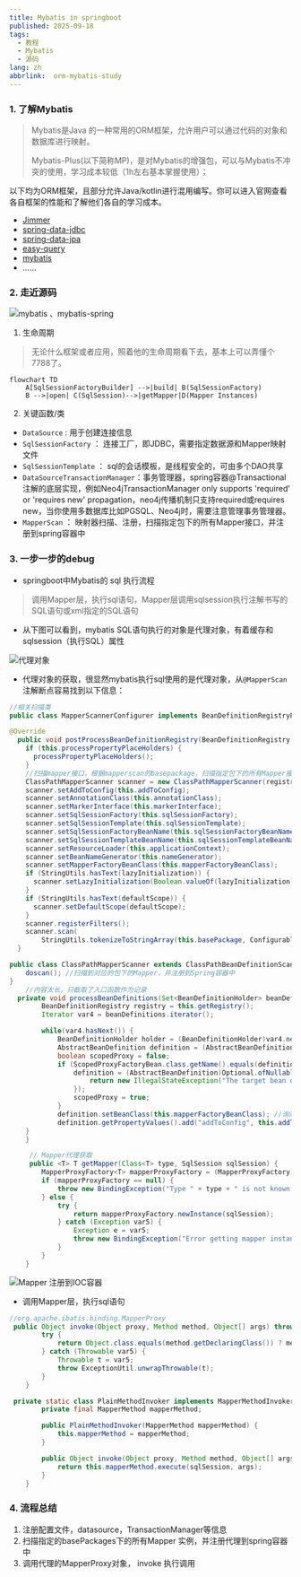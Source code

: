```yaml
---
title: Mybatis in springboot
published: 2025-09-18
tags:
  - 教程
  - Mybatis
  - 源码
lang: zh
abbrlink:  orm-mybatis-study
---
```

### 1. 了解Mybatis

> Mybatis是Java 的一种常用的ORM框架，允许用户可以通过代码的对象和数据库进行映射。
>
> Mybatis-Plus(以下简称MP)，是对Mybatis的增强包，可以与Mybatis不冲突的使用，学习成本较低（1h左右基本掌握使用）；

以下均为ORM框架，且部分允许Java/kotlin进行混用编写。你可以进入官网查看各自框架的性能和了解他们各自的学习成本。

* [Jimmer](https://github.com/babyfish-ct/jimmer)
* [spring-data-jdbc](https://spring.io/projects/spring-data-jdbc)
* [spring-data-jpa](https://spring.io/projects/spring-data-jpa)
* [easy-query](https://github.com/dromara/easy-query)
* [mybatis](https://mybatis.org/mybatis-3/)
* ......

### 2. 走近源码

![mybatis 、mybatis-spring](../_images/mybatis.png)

1. 生命周期

> 无论什么框架或者应用，照着他的生命周期看下去，基本上可以弄懂个7788了。

```mermaid
flowchart TD
    A[SqlSessionFactoryBuilder] -->|build| B(SqlSessionFactory)
    B -->|open| C(SqlSession)-->|getMapper|D(Mapper Instances)
```

2. 关键函数/类

* `DataSource` : 用于创建连接信息
* `SqlSessionFactory` ： 连接工厂，即JDBC，需要指定数据源和Mapper映射文件
* `SqlSessionTemplate` ： sql的会话模板，是线程安全的，可由多个DAO共享
* `DataSourceTransactionManager`：事务管理器，spring容器@Transactional注解的底层实现，例如Neo4jTransactionManager only supports 'required' or 'requires new' propagation，neo4j传播机制只支持required或requires new，当你使用多数据库比如PGSQL、Neo4j时，需要注意管理事务管理器。
* `MapperScan` ： 映射器扫描、注册，扫描指定包下的所有Mapper接口，并注册到spring容器中

### 3. 一步一步的debug

* springboot中Mybatis的 sql 执行流程

> 调用Mapper层，执行sql语句，Mapper层调用sqlsession执行注解书写的SQL语句或xml指定的SQL语句

* 从下图可以看到，mybatis SQL语句执行的对象是代理对象，有着缓存和sqlsession（执行SQL）属性

![代理对象](../_images/mybatis-proxy.png)

* 代理对象的获取，很显然mybatis执行sql使用的是代理对象，从`@MapperScan`注解断点容易找到以下信息：

```java
//相关扫描类
public class MapperScannerConfigurer implements BeanDefinitionRegistryPostProcessor, InitializingBean, ApplicationContextAware, BeanNameAware {}

@Override
  public void postProcessBeanDefinitionRegistry(BeanDefinitionRegistry registry) {
    if (this.processPropertyPlaceHolders) {
      processPropertyPlaceHolders();
    }
    //扫描mapper接口，根据mapperscan的basepackage，扫描指定包下的所有Mapper接口，并注册到spring容器中
    ClassPathMapperScanner scanner = new ClassPathMapperScanner(registry);
    scanner.setAddToConfig(this.addToConfig);
    scanner.setAnnotationClass(this.annotationClass);
    scanner.setMarkerInterface(this.markerInterface);
    scanner.setSqlSessionFactory(this.sqlSessionFactory);
    scanner.setSqlSessionTemplate(this.sqlSessionTemplate);
    scanner.setSqlSessionFactoryBeanName(this.sqlSessionFactoryBeanName);
    scanner.setSqlSessionTemplateBeanName(this.sqlSessionTemplateBeanName);
    scanner.setResourceLoader(this.applicationContext);
    scanner.setBeanNameGenerator(this.nameGenerator);
    scanner.setMapperFactoryBeanClass(this.mapperFactoryBeanClass);
    if (StringUtils.hasText(lazyInitialization)) {
      scanner.setLazyInitialization(Boolean.valueOf(lazyInitialization));
    }
    if (StringUtils.hasText(defaultScope)) {
      scanner.setDefaultScope(defaultScope);
    }
    scanner.registerFilters();
    scanner.scan(
        StringUtils.tokenizeToStringArray(this.basePackage, ConfigurableApplicationContext.CONFIG_LOCATION_DELIMITERS));
  }

public class ClassPathMapperScanner extends ClassPathBeanDefinitionScanner {
    doscan(); //扫描到对应的包下的Mapper，并注册到Spring容器中
}
    //内容太长，只截取了入口函数作为记录
  private void processBeanDefinitions(Set<BeanDefinitionHolder> beanDefinitions) {
        BeanDefinitionRegistry registry = this.getRegistry();
        Iterator var4 = beanDefinitions.iterator();

        while(var4.hasNext()) {
            BeanDefinitionHolder holder = (BeanDefinitionHolder)var4.next();
            AbstractBeanDefinition definition = (AbstractBeanDefinition)holder.getBeanDefinition();
            boolean scopedProxy = false;
            if (ScopedProxyFactoryBean.class.getName().equals(definition.getBeanClassName())) {
                definition = (AbstractBeanDefinition)Optional.ofNullable(((RootBeanDefinition)definition).getDecoratedDefinition()).map(BeanDefinitionHolder::getBeanDefinition).orElseThrow(() -> {
                    return new IllegalStateException("The target bean definition of scoped proxy bean not found. Root bean definition[" + holder + "]");
                });
                scopedProxy = true;
            }
            definition.setBeanClass(this.mapperFactoryBeanClass); //询问AI可以了解到这是完成代理关键步骤，允许Spring后续使用工厂实现代理
            definition.getPropertyValues().add("addToConfig", this.addToConfig);
    }
    }

     // Mapper代理获取
     public <T> T getMapper(Class<T> type, SqlSession sqlSession) {
        MapperProxyFactory<T> mapperProxyFactory = (MapperProxyFactory)this.knownMappers.get(type);
        if (mapperProxyFactory == null) {
            throw new BindingException("Type " + type + " is not known to the MapperRegistry.");
        } else {
            try {
                return mapperProxyFactory.newInstance(sqlSession);
            } catch (Exception var5) {
                Exception e = var5;
                throw new BindingException("Error getting mapper instance. Cause: " + e, e);
            }
        }
    }
```

![Mapper 注册到IOC容器](../_images/mybatis-proxy-bean.png)

* 调用Mapper层，执行sql语句

```java
//org.apache.ibatis.binding.MapperProxy
 public Object invoke(Object proxy, Method method, Object[] args) throws Throwable {
        try {
            return Object.class.equals(method.getDeclaringClass()) ? method.invoke(this, args) : this.cachedInvoker(method).invoke(proxy, method, args, this.sqlSession);
        } catch (Throwable var5) {
            Throwable t = var5;
            throw ExceptionUtil.unwrapThrowable(t);
        }
    }

 private static class PlainMethodInvoker implements MapperMethodInvoker {
        private final MapperMethod mapperMethod;

        public PlainMethodInvoker(MapperMethod mapperMethod) {
            this.mapperMethod = mapperMethod;
        }

        public Object invoke(Object proxy, Method method, Object[] args, SqlSession sqlSession) throws Throwable {
            return this.mapperMethod.execute(sqlSession, args);
        }
    }
```

### 4. 流程总结

1. 注册配置文件，datasource，TransactionManager等信息
2. 扫描指定的basePackages下的所有Mapper 实例，并注册代理到spring容器中
3. 调用代理的MapperProxy对象， invoke 执行调用
